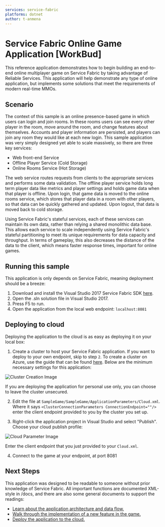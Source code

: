 ```yaml
---
services: service-fabric
platforms: dotnet
author: t-anmena
---
```


# Service Fabric Online Game Application [WorkBud]
This reference application demonstrates how to begin building an end-to-end online multiplayer game on Service Fabric by taking advantage of Reliable Services. This application will help demonstrate any type of online application, but implements some solutions that meet the requirements of modern real-time MMOs.

## Scenario
The context of this sample is an online presence-based game in which users can login and join rooms. In these rooms users can see every other player in the room, move around the room, and change features about themselves. Accounts and player information are persisted, and players can join any room they would like at each new login. This sample application was very simply designed yet able to scale massively, so there are three key services:

- Web front-end Service
- Offline Player Service (Cold Storage)
- Online Rooms Service (Hot Storage)

The web service routes requests from clients to the appropriate services and performs some data validation. The offline player service holds long term player data like metrics and player settings and holds game data when that player is offline. Upon login, that game data is moved to the online rooms service, which stores that player data in a room with other players, so that data can be quickly gathered and updated. Upon logout, that data is moved back to cold storage.

Using Service Fabric's stateful services, each of these services can maintain its own data, rather than relying a shared monolithic data base. This allows each service to scale independently using Service Fabric's stateful partitioning to meet its unique requirements for data capacity and throughput. In terms of gameplay, this also decreases the distance of the data to the client, which means faster response times, important for online games.

## Running this sample
This application is only depends on Service Fabric, meaning deployment should be a breeze:

1. Download and install the Visual Studio 2017 Service Fabric SDK [here][1].
2. Open the .sln solution file in Visual Studio 2017.
3. Press F5 to run.
4. Open the application from the local web endpoint: `localhost:8081`

## Deploying to cloud
Deploying the application to the cloud is as easy as deploying it on your local box:

1. Create a cluster to host your Service Fabric application. If you want to deploy to your own endpoint, skip to step `2`. To create a cluster on Azure, use the guide that can be found [here][2]. Below are the minimum necessary settings for this application:

![Cluster Creation Image][options1]

If you are deploying the application for personal use only, you can choose to leave the cluster unsecured.

2. Edit the file at `SampleGame/SampleGame/ApplicationParameters/Cloud.xml`. Where it says `<ClusterConnectionParameters ConnectionEndpoint=""/>` enter the client endpoint provided to you by the cluster you set up.

3. Right-click the application project in Visual Studio and select "Publish". Choose your cloud publish profile:

![Cloud Parameter Image][publish]

Enter the client endpoint that you just provided to your `Cloud.xml`.

4. Connect to the game at your endpoint, at port 8081

## Next Steps
This application was designed to be readable to someone without prior knowledge of Service Fabric. All important functions are documented XML-style in /docs, and there are also some general documents to support the readings:
- [Learn about the application architecture and data flow.](../blob/master/docs/architecture.md)
- [Walk through the implementation of a new feature in the game.](../blob/master/docs/newfeature.md)
- [Deploy the application to the cloud.](../blob/master/docs/cloud.md)

[1]: https://docs.microsoft.com/en-us/azure/service-fabric/service-fabric-get-started
[2]: https://docs.microsoft.com/en-us/azure/service-fabric/service-fabric-cluster-creation-via-portal#create-cluster-in-the-azure-portal
[options1]: ../blob/master/docs/media/options1.png
[publish]: ../blob/master/docs/media/publish.png
